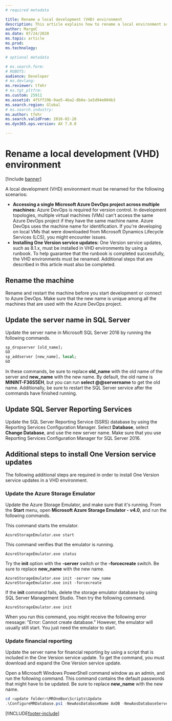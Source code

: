 ```yaml
---
# required metadata

title: Rename a local development (VHD) environment
description: This article explains how to rename a local environment so that you can access a Microsoft Azure DevOps project and install One Version service updates.
author: MargoC
ms.date: 07/24/2020
ms.topic: article
ms.prod: 
ms.technology: 

# optional metadata

# ms.search.form: 
# ROBOTS: 
audience: Developer
# ms.devlang: 
ms.reviewer: tfehr
# ms.tgt_pltfrm: 
ms.custom: 25911
ms.assetid: 4f5ff29b-9ae5-4ba2-8b6e-1e5d94e004b3
ms.search.region: Global
# ms.search.industry: 
ms.author: tfehr
ms.search.validFrom: 2016-02-28
ms.dyn365.ops.version: AX 7.0.0

---
```


# Rename a local development (VHD) environment

[!include [banner](../includes/banner.md)]

A local development (VHD) environment must be renamed for the following scenarios:

* **Accessing a single Microsoft Azure DevOps project across multiple machines:** Azure DevOps is required for version control. In development topologies, multiple virtual machines (VMs) can't access the same Azure DevOps project if they have the same machine name. Azure DevOps uses the machine name for identification. If you're developing on local VMs that were downloaded from Microsoft Dynamics Lifecycle Services (LCS), you might encounter issues.
* **Installing One Version service updates:** One Version service updates, such as 8.1.x, must be installed in VHD environments by using a runbook. To help guarantee that the runbook is completed successfully, the VHD environments must be renamed. Additional steps that are described in this article must also be completed.

## Rename the machine
Rename and restart the machine before you start development or connect to Azure DevOps. Make sure that the new name is unique among all the machines that are used with the Azure DevOps project.

## Update the server name in SQL Server
Update the server name in Microsoft SQL Server 2016 by running the following commands. 

```sql
sp_dropserver [old_name];
GO
sp_addserver [new_name], local;
GO
```

In these commands, be sure to replace **old\_name** with the old name of the server and **new\_name** with the new name. By default, the old name is **MININT-F36S5EH**, but you can run **select @@servername** to get the old name. Additionally, be sure to restart the SQL Server service after the commands have finished running.

## Update SQL Server Reporting Services
Update the SQL Server Reporting Service (SSRS) database by using the Reporting Services Configuration Manager. Select **Database**, select **Change Database**, and use the new server name. Make sure that you use Reporting Services Configuration Manager for SQL Server 2016.

## Additional steps to install One Version service updates
The following additional steps are required in order to install One Version service updates in a VHD environment.

### Update the Azure Storage Emulator
Update the Azure Storage Emulator, and make sure that it's running. From the **Start** menu, open **Microsoft Azure Storage Emulator - v4.0**, and run the following commands.

This command starts the emulator.

```Console
AzureStorageEmulator.exe start
```

This command verifies that the emulator is running.

```Console
AzureStorageEmulator.exe status
```

Try the **init** option with the **-server** switch or the **-forcecreate** switch. Be sure to replace **new\_name** with the new name.

```Console
AzureStorageEmulator.exe init -server new_name
AzureStorageEmulator.exe init -forcecreate
```

If the **init** command fails, delete the storage emulator database by using SQL Server Management Studio. Then try the following command.

```Console
AzureStorageEmulator.exe init
```

When you run this command, you might receive the following error message: "Error: Cannot create database." However, the emulator will usually still start. You just need the emulator to start.

### Update financial reporting
Update the server name for financial reporting by using a script that is included in the One Version service update. To get the command, you must download and expand the One Version service update.

Open a Microsoft Windows PowerShell command window as an admin, and run the following command. This command contains the default passwords that might have to be updated. Be sure to replace **new\_name** with the new name.

```powershell
cd <update folder>\MROneBox\Scripts\Update
.\ConfigureMRDatabase.ps1 -NewAosDatabaseName AxDB -NewAosDatabaseServerName new_name -NewMRDatabaseName ManagementReporter -NewAxAdminUserPassword AOSWebSite@123 -NewMRAdminUserName MRUser -NewMRAdminUserPassword MRWebSite@123 -NewMRRuntimeUserName MRUSer -NewMRRuntimeUserPassword MRWebSite@123 -NewAxMRRuntimeUserName MRUser -NewAxMRRuntimeUserPassword MRWebSite@123
```


[!INCLUDE[footer-include](../../../includes/footer-banner.md)]
